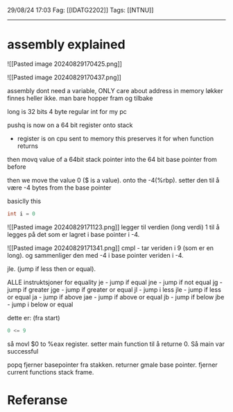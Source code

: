 29/08/24 17:03
Fag: [[IDATG2202]]
Tags: [[NTNU]]
___

# assembly explained

![[Pasted image 20240829170425.png]]


![[Pasted image 20240829170437.png]]

assembly dont need a variable, ONLY care about address in memory
løkker finnes heller ikke. man bare hopper fram og tilbake

long is 32 bits
4 byte
regular int for my pc

pushq is now on a 64 bit register onto stack
- register is on cpu sent to memory
this preserves it for when function returns

then movq value of a 64bit stack pointer into the 64 bit base pointer from before

then we move the value 0 ($ is a value). onto the -4(%rbp). setter den til å være -4 bytes from the base pointer

basiclly this
```c
int i = 0
```

![[Pasted image 20240829171123.png]]
legger til verdien (long verdi) 1 til å legges på det som er lagret i base pointer i -4.

![[Pasted image 20240829171341.png]]
cmpl - tar veriden i 9 (som er en long). og sammenliger den med -4 i base pointer veriden i -4.

jle. (jump if less then or equal). 

ALLE instruktsjoner for equality
je - jump if equal
jne -  jump if not equal
jg - jump if greater
jge - jump if greater or equal
jl - jump i less
jle - jump if less or equal
ja - jump if above
jae - jump if above or equal
jb - jump if below
jbe - jump i below or equal



dette er: (fra start)
```c
0 <= 9
```


så movl $0 to %eax register.
setter main function til å returne 0. Så main var successful

popq fjerner basepointer fra stakken. returner gmale base pointer. fjerner current functions stack frame.


# Referanse
